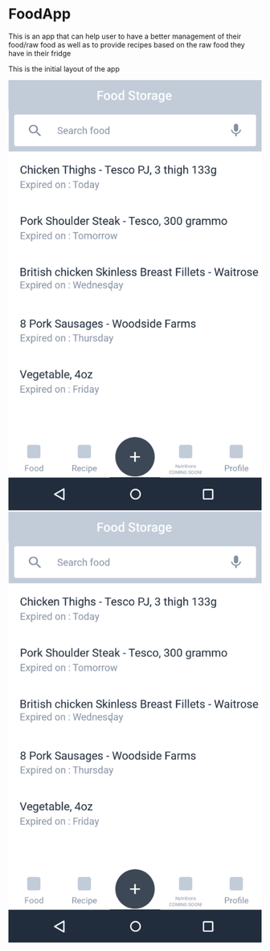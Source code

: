 # FoodApp

This is an app that can help user to have a better management of their food/raw food as well as to provide recipes based on the raw food they have in their fridge

This is the initial layout of the app

![FoodStoragePage](https://github.com/willlam98/FoodApp/blob/master/FoodAppPrototypeImages/FoodStorage.png) ![ds](https://github.com/willlam98/FoodApp/blob/master/FoodAppPrototypeImages/FoodStorage.png)

